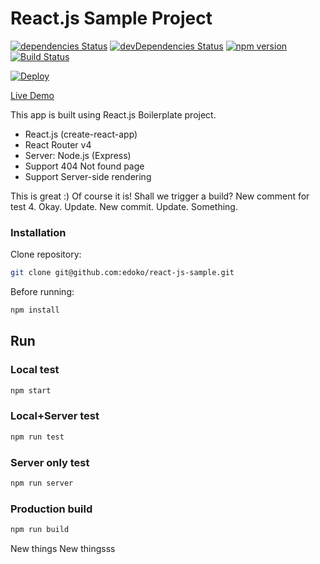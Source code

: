 # React.js Sample Project

[![dependencies Status](https://david-dm.org/edoko/react-js-sample/status.svg)](https://david-dm.org/edoko/react-js-sample) [![devDependencies Status](https://david-dm.org/edoko/react-js-sample/dev-status.svg)](https://david-dm.org/edoko/react-js-sample?type=dev) [![npm version](https://badge.fury.io/js/react-js-sample.svg)](https://badge.fury.io/js/react-js-sample) [![Build Status](https://travis-ci.org/edoko/react-js-sample.svg?branch=master)](https://travis-ci.org/edoko/react-js-sample)

[![Deploy](https://www.herokucdn.com/deploy/button.svg)](https://heroku.com/deploy?template=https://github.com/edoko/react-js/sample)


[Live Demo](http://react-js-sample.herokuapp.com/)

This app is built using React.js Boilerplate project.
* React.js (create-react-app)
* React Router v4
* Server: Node.js (Express)
* Support 404 Not found page
* Support Server-side rendering

This is great :)
Of course it is!
Shall we trigger a build?
New comment for test 4.
Okay.
Update.
New commit.
Update.
Something.



### Installation

Clone repository:
```sh
git clone git@github.com:edoko/react-js-sample.git
```
Before running:
```sh
npm install
```


## Run

### Local test

```sh
npm start
```

### Local+Server test

```sh
npm run test
```

### Server only test

```sh
npm run server
```

### Production build

```sh
npm run build
```
New things
New thingsss
